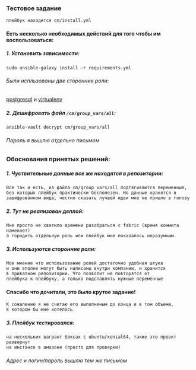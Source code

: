 ### Тестовое задание
```
плейбук находится cm/install.yml
```
#### Есть несколько необходимых действий для того чтобы им воспользоваться:

##### 1. Установить зависимости:
```
sudo ansible-galaxy install -r requirements.yml
```
###### Были испльзованы две сторонних роли:

[postgresql](https://github.com/ANXS/postgresql.git) и [virtualenv](https://github.com/cchurch/ansible-role-virtualenv.git)

##### 2.  Дешифровать файл `/cm/group_vars/all`:

```
ansible-vault decrypt cm/group_vars/all
```
###### Пароль я вышлю отдельно письмом

### Обоснования принятых решений:

##### 1. Чуствительные данные все же находятся в репозитории:
```
Все так и есть, из файла cm/group_vars/all подтягиваются переменные,
без которых плейбук практически бесполезен. Но данные хранятся в
зашифрованном виде, честно сказать лучшей идеи мне не пришло в голову
```
##### 2. Тут не реализован деплой:
```
Мне просто не хватило времени разобраться с fabric (время коммита намекнет)
а городить отдельную роль или плейбук мне показалось неразумным.
```
##### 3. Используются сторонние роли:
```
Мое мнение что использование ролей достаточно удобная штука
и они вполне могут быть написаны внутри компании, и хранится
в приватном репозитории. Что позволит не повторятся от
плейбука к плейбуку, а только подставлять нужные переменные
```
#### Спасибо что дочитали, это было крутое задание!
```
К сожалению я не считаю его выполненым до конца и в том объеме,
в котором бы мне хотелось
```
##### 3. Плейбук тестировался:
```
на нескольких вагрант боксах с ubuntu/xenial64, также это проект развернут
на инстансе в амазоне (просто для проверки)
```
###### Адрес и логин/пароль вышлю тем же письмом
